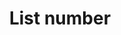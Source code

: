 ---
title: List number
tags: ["list", "number", "ordered", "sequence", "enumeration", "priority", "steps"]
icon: list-number
svg: '<svg xmlns="http://www.w3.org/2000/svg" width="24" height="24" fill="none" viewBox="0 0 24 24" stroke-width="1.5" stroke-linecap="round" stroke-linejoin="round" stroke="currentColor"><path d="M11 17.5h10M11 12h10M11 6.5h10M3.5 15.455v-.174c0-.777.672-1.406 1.5-1.406h.04c.807 0 1.46.613 1.46 1.368 0 .33-.114.65-.324.912L3.5 19.5h3m-3-14.063 2-.937v5.625"/></svg>'
---